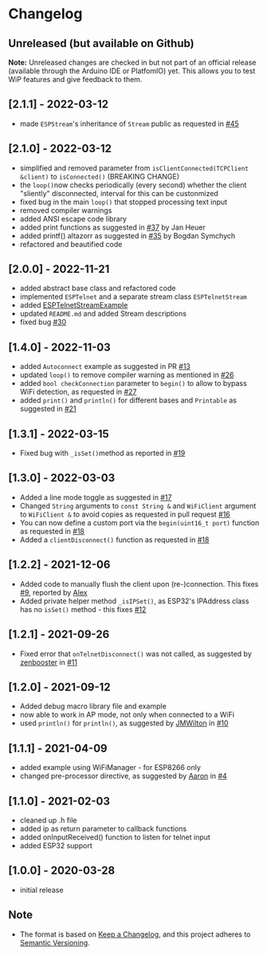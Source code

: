 # Changelog

## Unreleased (but available on Github)

**Note:** Unreleased changes are checked in but not part of an official release (available through the Arduino IDE or PlatfomIO) yet. This allows you to test WiP features and give feedback to them.

## [2.1.1] - 2022-03-12

- made `ESPStream`'s inheritance of `Stream` public as requested in [#45](https://github.com/LennartHennigs/ESPTelnet/issues/45)

## [2.1.0] - 2022-03-12

- simplified and removed parameter from `isClientConnected(TCPClient &client)` to `isConnected()` (BREAKING CHANGE)
- the `loop()`now checks periodically (every second) whether the client "sliently" disconnected, interval for this can be custonmized
- fixed bug in the main `loop()` that stopped processing text input
- removed compiler warnings
- added ANSI escape code library
- added print functions as suggested in [#37](https://github.com/LennartHennigs/ESPTelnet/pull/37) by Jan Heuer
- added printf() altazorr as suggested in [#35](https://github.com/LennartHennigs/ESPTelnet/pull/35) by Bogdan Symchych
- refactored and beautified code

## [2.0.0] - 2022-11-21

- added abstract base class and refactored code
- implemented `ESPTelnet` and a separate stream class `ESPTelnetStream`
- added [ESPTelnetStreamExample](https://github.com/LennartHennigs/ESPTelnet/blob/master/examples/TelnetStreamExample/TelnetStreamExample.ino)
- updated `README.md` and added Stream descriptions
- fixed bug [#30](https://github.com/LennartHennigs/ESPTelnet/issues/30)

## [1.4.0] - 2022-11-03

- added `Autoconnect` example as suggested in PR [#13](https://github.com/LennartHennigs/ESPTelnet/pull/13)
- updated `loop()` to remove compiler warning as mentioned in [#26](https://github.com/LennartHennigs/ESPTelnet/issues/26)
- added `bool checkConnection` parameter to `begin()` to allow to bypass WiFi detection, as requested in [#27](https://github.com/LennartHennigs/ESPTelnet/issues/27)
- added `print()` and `println()` for different bases and `Printable` as suggested in [#21](https://github.com/LennartHennigs/ESPTelnet/pull/21)

## [1.3.1] - 2022-03-15

- Fixed bug with `_isSet()`method as reported in [#19](https://github.com/LennartHennigs/ESPTelnet/issues/19)

## [1.3.0] - 2022-03-03

- Added a line mode toggle as suggested in [#17](https://github.com/LennartHennigs/ESPTelnet/pull/17)
- Changed `String` arguments to `const String &` and `WiFiClient` argument to `WiFiClient &` to avoid copies as requested in pull request [#16](https://github.com/LennartHennigs/ESPTelnet/pull/16)
- You can now define a custom port via the `begin(uint16_t port)` function as requested in [#18](https://github.com/LennartHennigs/ESPTelnet/issues/18)
- Added a `clientDisconnect()` function as requested in [#18](https://github.com/LennartHennigs/ESPTelnet/issues/18)

## [1.2.2] - 2021-12-06

- Added code to manually flush the client upon (re-)connection. This fixes [#9](https://github.com/LennartHennigs/ESPTelnet/issues/9), reported by [Alex](https://github.com/alex-fu27)
- Added private helper method `_isIPSet()`, as ESP32's IPAddress class has no `isSet()` method - this fixes [#12](https://github.com/LennartHennigs/ESPTelnet/issues/12)

## [1.2.1] - 2021-09-26

- Fixed error that `onTelnetDisconnect()` was not called, as suggested by [zenbooster](https://github.com/zenbooster) in [#11](https://github.com/LennartHennigs/ESPTelnet/issues/11)

## [1.2.0] - 2021-09-12

- Added debug macro library file and example
- now able to work in AP mode, not only when connected to a WiFi
- used `println()` for `println()`, as suggested by [JMWilton](https://github.com/JMWilton) in [#10](https://github.com/LennartHennigs/ESPTelnet/issues/10)

## [1.1.1] - 2021-04-09

- added example using WiFiManager - for ESP8266 only
- changed pre-processor directive, as suggested by [Aaron](https://github.com/AFontaine79) in [#4](https://github.com/LennartHennigs/ESPTelnet/issues/4)

## [1.1.0] - 2021-02-03

- cleaned up .h file
- added ip as return parameter to callback functions
- added onInputReceived() function to listen for telnet input
- added ESP32 support

## [1.0.0] - 2020-03-28

- initial release

## Note

- The format is based on [Keep a Changelog](https://keepachangelog.com/en/1.0.0/), and this project adheres to [Semantic Versioning](https://semver.org/spec/v2.0.0.html).
